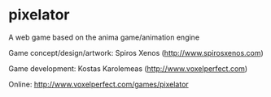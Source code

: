 pixelator
=========

A web game based on the anima game/animation engine

Game concept/design/artwork: Spiros Xenos (http://www.spirosxenos.com)

Game development: Kostas Karolemeas (http://www.voxelperfect.com)

Online: http://www.voxelperfect.com/games/pixelator
